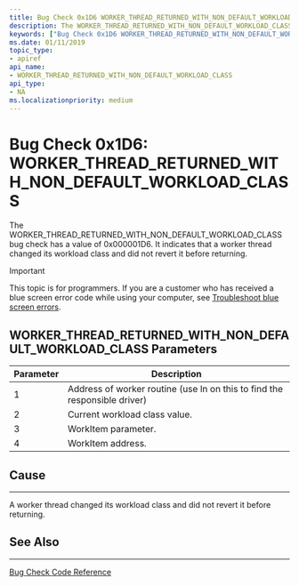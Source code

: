 ```yaml
---
title: Bug Check 0x1D6 WORKER_THREAD_RETURNED_WITH_NON_DEFAULT_WORKLOAD_CLASS
description: The WORKER_THREAD_RETURNED_WITH_NON_DEFAULT_WORKLOAD_CLASS bug check has a value of 0x000001D6. It indicates that a worker thread changed its workload class and did not revert it before returning.
keywords: ["Bug Check 0x1D6 WORKER_THREAD_RETURNED_WITH_NON_DEFAULT_WORKLOAD_CLASS", "WORKER_THREAD_RETURNED_WITH_NON_DEFAULT_WORKLOAD_CLASS"]
ms.date: 01/11/2019
topic_type:
- apiref
api_name:
- WORKER_THREAD_RETURNED_WITH_NON_DEFAULT_WORKLOAD_CLASS
api_type:
- NA
ms.localizationpriority: medium
---
```


# Bug Check 0x1D6: WORKER\_THREAD\_RETURNED\_WITH\_NON\_DEFAULT\_WORKLOAD\_CLASS

The WORKER\_THREAD\_RETURNED\_WITH\_NON\_DEFAULT\_WORKLOAD\_CLASS bug check has a value of 0x000001D6. It indicates that a worker thread changed its workload class and did not revert it before returning.

> [!IMPORTANT]
> This topic is for programmers. If you are a customer who has received a blue screen error code while using your computer, see [Troubleshoot blue screen errors](https://www.windows.com/stopcode).

 

## WORKER\_THREAD\_RETURNED\_WITH\_NON\_DEFAULT\_WORKLOAD\_CLASS Parameters

|Parameter|Description|
|-------- |---------- |
|1| Address of worker routine (use ln on this to find the responsible driver) |
|2| Current workload class value. |
|3| WorkItem parameter. |
|4| WorkItem address. |

## Cause
-----

A worker thread changed its workload class and did not revert it before returning.


## See Also
----------

[Bug Check Code Reference](bug-check-code-reference2.md)


